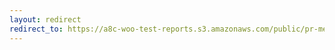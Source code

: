 ```yaml
---
layout: redirect
redirect_to: https://a8c-woo-test-reports.s3.amazonaws.com/public/pr-merge/40761/api/index.html
---
```

